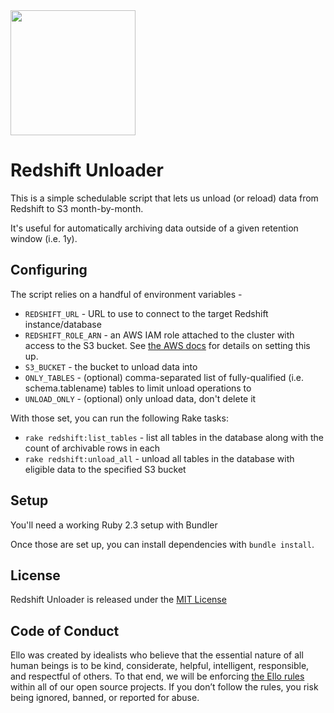 <img src="http://d324imu86q1bqn.cloudfront.net/uploads/user/avatar/641/large_Ello.1000x1000.png" width="200px" height="200px" />

# Redshift Unloader

This is a simple schedulable script that lets us unload (or reload) data from Redshift to S3 month-by-month.

It's useful for automatically archiving data outside of a given retention window (i.e. 1y). 


## Configuring

The script relies on a handful of environment variables - 

- `REDSHIFT_URL` - URL to use to connect to the target Redshift instance/database
- `REDSHIFT_ROLE_ARN` - an AWS IAM role attached to the cluster with access to the S3 bucket. See [the AWS docs](http://docs.aws.amazon.com/redshift/latest/dg/loading-data-access-permissions.html) for details on setting this up.
- `S3_BUCKET` - the bucket to unload data into
- `ONLY_TABLES` - (optional) comma-separated list of fully-qualified (i.e. schema.tablename) tables to limit unload operations to
- `UNLOAD_ONLY` - (optional) only unload data, don't delete it

With those set, you can run the following Rake tasks:

- `rake redshift:list_tables` - list all tables in the database along with the count of archivable rows in each
- `rake redshift:unload_all` - unload all tables in the database with eligible data to the specified S3 bucket

## Setup

You'll need a working Ruby 2.3 setup with Bundler

Once those are set up, you can install dependencies with `bundle install`.

## License
Redshift Unloader is released under the [MIT License](blob/master/LICENSE.txt)

## Code of Conduct
Ello was created by idealists who believe that the essential nature of all human beings is to be kind, considerate, helpful, intelligent, responsible, and respectful of others. To that end, we will be enforcing [the Ello rules](https://ello.co/wtf/policies/rules/) within all of our open source projects. If you don’t follow the rules, you risk being ignored, banned, or reported for abuse.
